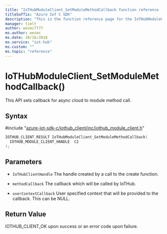 ```yaml
---                             
title: "IoTHubModuleClient_SetModuleMethodCallback function reference | Microsoft Docs" 
titleSuffix: "Azure IoT C SDK"            
description: "This is the function reference page for the IoTHubModuleClient_SetModuleMethodCallback() function in the Azure IoT C SDK. This SDK is used with Azure IoT Hub and Azure IoT Hub Device Provisioning Service"            
manager: timlt                 
author: wesmc7777              
ms.author: wesmc               
ms.date: 10/16/2018                    
ms.service: "iot-hub"             
ms.custom: ""                
ms.topic: "reference"        
---                            
```


# IoTHubModuleClient_SetModuleMethodCallback()

This API sets callback for async cloud to module method call.

## Syntax

\#include "[azure-iot-sdk-c/iothub_client/inc/iothub_module_client.h](../iothub-module-client-h.md)"  
```C
IOTHUB_CLIENT_RESULT IoTHubModuleClient_SetModuleMethodCallback(
  IOTHUB_MODULE_CLIENT_HANDLE  C2
);
```

## Parameters
* `IoTHubClientHandle` The handle created by a call to the create function. 

* `methodCallback` The callback which will be called by IoTHub. 

* `userContextCallback` User specified context that will be provided to the callback. This can be NULL.

## Return Value
IOTHUB_CLIENT_OK upon success or an error code upon failure.

